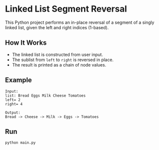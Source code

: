 # Linked List Segment Reversal

This Python project performs an in-place reversal of a segment of a singly linked list, given the left and right indices (1-based).

## How It Works

- The linked list is constructed from user input.
- The sublist from `left` to `right` is reversed in place.
- The result is printed as a chain of node values.

## Example

```
Input:
list: Bread Eggs Milk Cheese Tomatoes
left= 2
right= 4

Output:
Bread -> Cheese -> Milk -> Eggs -> Tomatoes
```

## Run

```bash
python main.py
```
